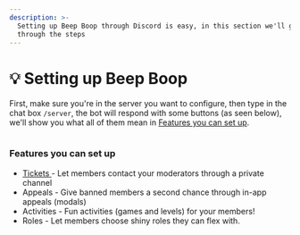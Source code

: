 ```yaml
---
description: >-
  Setting up Beep Boop through Discord is easy, in this section we'll guide you
  through the steps
---
```


# 💡 Setting up Beep Boop

First, make sure you're in the server you want to configure, then type in the chat box `/server`, the bot will respond with some buttons (as seen below), we'll show you what all of them mean in [Features you can set up](setting-up-beep-boop.md#undefined).

<figure><img src="https://turtlepaw.is-from.space/r/Discord_iDHjf8JjNS.png" alt=""><figcaption></figcaption></figure>

### Features you can set up

* [Tickets ](tickets.md)- Let members contact your moderators through a private channel
* Appeals - Give banned members a second chance through in-app appeals (modals)
* Activities - Fun activities (games and levels) for your members!
* Roles - Let members choose shiny roles they can flex with.
